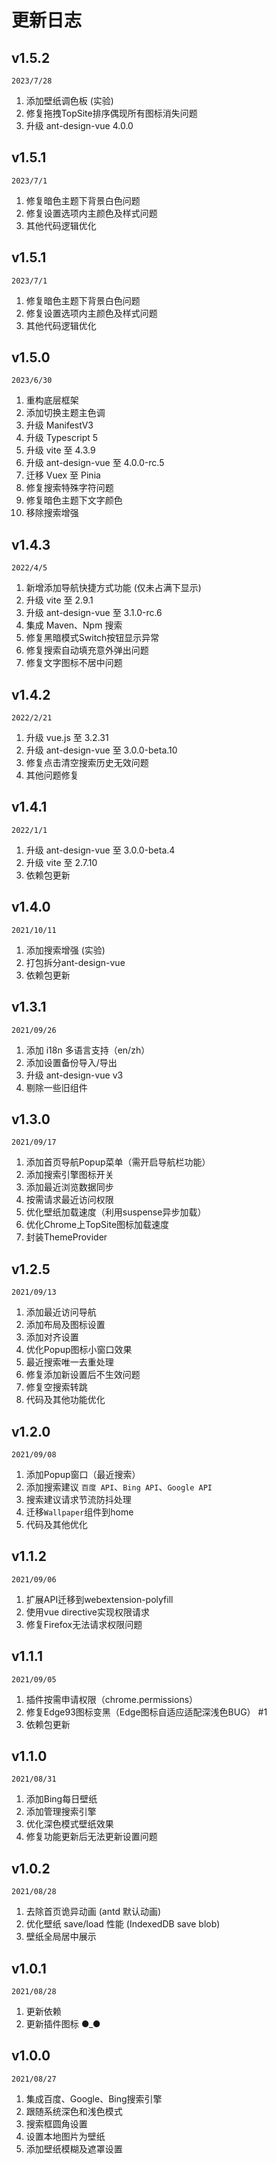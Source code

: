 # 更新日志

## v1.5.2
`2023/7/28`

1. 添加壁纸调色板 (实验)
2. 修复拖拽TopSite排序偶现所有图标消失问题
3. 升级 ant-design-vue 4.0.0

## v1.5.1
`2023/7/1`

1. 修复暗色主题下背景白色问题
2. 修复设置选项内主颜色及样式问题
3. 其他代码逻辑优化

## v1.5.1
`2023/7/1`

1. 修复暗色主题下背景白色问题
2. 修复设置选项内主颜色及样式问题
3. 其他代码逻辑优化

## v1.5.0 
`2023/6/30`

1. 重构底层框架
2. 添加切换主题主色调
3. 升级 ManifestV3
4. 升级 Typescript 5
5. 升级 vite 至 4.3.9
6. 升级 ant-design-vue 至 4.0.0-rc.5
7. 迁移 Vuex 至 Pinia
8. 修复搜索特殊字符问题
9. 修复暗色主题下文字颜色
10. 移除搜索增强

## v1.4.3
`2022/4/5`

1. 新增添加导航快捷方式功能 (仅未占满下显示)
2. 升级 vite 至 2.9.1
3. 升级 ant-design-vue 至 3.1.0-rc.6
4. 集成 Maven、Npm 搜索
5. 修复黑暗模式Switch按钮显示异常
6. 修复搜索自动填充意外弹出问题
7. 修复文字图标不居中问题

## v1.4.2
`2022/2/21`

1. 升级 vue.js 至 3.2.31
2. 升级 ant-design-vue 至 3.0.0-beta.10
3. 修复点击清空搜索历史无效问题
4. 其他问题修复

## v1.4.1
`2022/1/1`

1. 升级 ant-design-vue 至 3.0.0-beta.4
2. 升级 vite 至 2.7.10
3. 依赖包更新

## v1.4.0
`2021/10/11`

1. 添加搜索增强 (实验)
2. 打包拆分ant-design-vue
3. 依赖包更新

## v1.3.1
`2021/09/26`

1. 添加 i18n 多语言支持（en/zh）
2. 添加设置备份导入/导出
3. 升级 ant-design-vue v3
4. 剔除一些旧组件

## v1.3.0
`2021/09/17`

1. 添加首页导航Popup菜单（需开启导航栏功能）
2. 添加搜索引擎图标开关
3. 添加最近浏览数据同步
4. 按需请求最近访问权限
5. 优化壁纸加载速度（利用suspense异步加载）
6. 优化Chrome上TopSite图标加载速度
7. 封装ThemeProvider

## v1.2.5
`2021/09/13`

1. 添加最近访问导航
2. 添加布局及图标设置
3. 添加对齐设置
4. 优化Popup图标小窗口效果
5. 最近搜索唯一去重处理
6. 修复添加新设置后不生效问题
7. 修复空搜索转跳
8. 代码及其他功能优化

## v1.2.0
`2021/09/08`

1. 添加Popup窗口（最近搜索）
2. 添加搜索建议 `百度 API`、`Bing API`、`Google API`
3. 搜索建议请求节流防抖处理
4. 迁移`Wallpaper`组件到home
5. 代码及其他优化

## v1.1.2
`2021/09/06`

1. 扩展API迁移到webextension-polyfill
2. 使用vue directive实现权限请求
3. 修复Firefox无法请求权限问题

## v1.1.1
`2021/09/05`

1. 插件按需申请权限（chrome.permissions）
2. 修复Edge93图标变黑（Edge图标自适应适配深浅色BUG） #1 
3. 依赖包更新

## v1.1.0
`2021/08/31`

1. 添加Bing每日壁纸
2. 添加管理搜索引擎
3. 优化深色模式壁纸效果
4. 修复功能更新后无法更新设置问题

## v1.0.2
`2021/08/28`

1. 去除首页诡异动画 (antd 默认动画)
2. 优化壁纸 save/load 性能 (IndexedDB save blob)
3. 壁纸全局居中展示

## v1.0.1
`2021/08/28`

1. 更新依赖
2. 更新插件图标 ●_●

## v1.0.0
`2021/08/27`

1. 集成百度、Google、Bing搜索引擎
2. 跟随系统深色和浅色模式
3. 搜索框圆角设置
4. 设置本地图片为壁纸
5. 添加壁纸模糊及遮罩设置
